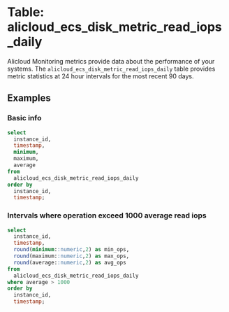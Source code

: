 # Table: alicloud_ecs_disk_metric_read_iops_daily

Alicloud Monitoring metrics provide data about the performance of your systems. The `alicloud_ecs_disk_metric_read_iops_daily` table provides metric statistics at 24 hour intervals for the most recent 90 days.

## Examples

### Basic info

```sql
select
  instance_id,
  timestamp,
  minimum,
  maximum,
  average
from
  alicloud_ecs_disk_metric_read_iops_daily
order by
  instance_id,
  timestamp;
```

### Intervals where operation exceed 1000 average read iops

```sql
select
  instance_id,
  timestamp,
  round(minimum::numeric,2) as min_ops,
  round(maximum::numeric,2) as max_ops,
  round(average::numeric,2) as avg_ops
from
  alicloud_ecs_disk_metric_read_iops_daily
where average > 1000
order by
  instance_id,
  timestamp;
```